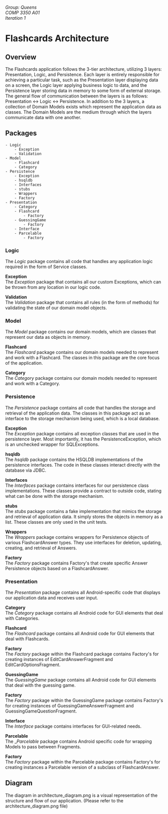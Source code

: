 _Group: Queens  
COMP 3350 A01  
Iteration 1_

# Flashcards Architecture

## Overview
The Flashcards application follows the 3-tier architecture, utilizing 3 layers: Presentation, Logic, and Persistence. Each layer is entirely responsible for achieving a particular task, such as the Presentation layer displaying data on a screen, the Logic layer applying business logic to data, and the Persistence layer storing data in memory to some form of external storage. The general flow of communication between the layers is as follows: Presentation <-> Logic <-> Persistence. In addition to the 3 layers, a collection of Domain Models exists which represent the application data as classes. The Domain Models are the medium through which the layers communicate data with one another.

## Packages
    - Logic
    	- Exception
    	- Validation
    - Model
    	- Flashcard
    	- Category
    - Persistence
        - Exception
        - hsqldb
		- Interfaces
    	- stubs
    	- Wrappers
    	- Factory
    - Presentation
		- Category
    	- Flashcard
    	    - Factory 
    	- GuessingGame
    	    - Factory 
    	- Interface
    	- Parcelable
    	    - Factory 
	
### Logic
The _Logic_ package contains all code that handles any application logic required in the form of Service classes.

**Exception**  
The _Exception_ package that contains all our custom Exceptions, which can be thrown from any location in our logic code.

**Validation**  
The _Validation_ package that contains all rules (in the form of methods) for validating the state of our domain model objects.

### Model
The _Model_ package contains our domain models, which are classes that represent our data as objects in memory. 

**Flashcard**  
The _Flashcard_ package contains our domain models needed to represent and work with a Flashcard. The classes in this package are the core focus of the application.

**Category**  
The _Category_ package contains our domain models needed to represent and work with a Category.

### Persistence
The _Persistence_ package contains all code that handles the storage and retrieval of the application data. The classes in this package act as an interface to the storage mechanism being used, which is a local database.

**Exception**  
The _Exception_ package contains all exception classes that are used in the persistence layer. Most importantly, it has the PersistenceException, which is an unchecked wrapper for SQLExceptions.

**hsqldb**  
The _hsqldb_ package contains the HSQLDB implementations of the persistence interfaces. The code in these classes interact directly with the database via JDBC.

**Interfaces**  
The _Interfaces_ package contains interfaces for our persistence class implementations. These classes provide a contract to outside code, stating what can be done with the storage mechanism.

**stubs**  
The _stubs_ package contains a fake implementation that mimics the storage and retrieval of application data. It simply stores the objects in memory as a list. These classes are only used in the unit tests.

**Wrappers**      
The _Wrappers_ package contains wrappers for Persistence objects of various FlashcardAnswer types. They use interfaces for deletion, updating, creating, and retrieval of Answers.

**Factory**        
The _Factory_ package contains Factory's that create specific Answer Persistence objects based on a FlashcardAnswer.

### Presentation
The _Presentation_ package contains all Android-specific code that displays our application data and receives user input.

**Category**  
The _Category_ package contains all Android code for GUI elements that deal with Categories.

**Flashcard**  
The _Flashcard_ package contains all Android code for GUI elements that deal with Flashcards.

**Factory**         
The _Factory_ package within the Flashcard package contains Factory's for creating instances of EditCardAnswerFragment and EditCardOptionsFragment.

**GuessingGame**  
The _GuessingGame_ package contains all Android code for GUI elements that deal with the guessing game.

**Factory**        
The _Factory_ package within the GuessingGame package contains Factory's for creating instances of GuessingGameAnswerFragment and GuessingGameQuestionFragment.

**Interface**  
The _Interface_ package contains interfaces for GUI-related needs.

**Parcelable**          
The __Parcelable_ package contains Android specific code for wrapping Models to pass between Fragments.

**Factory**       
The _Factory_ package within the Parcelable package contains Factory's for creating instances a Parcelable version of a subclass of FlashcardAnswer.

## Diagram
The diagram in architecture\_diagram.png is a visual representation of the structure and flow of our application. (Please refer to the architecture_diagram.png file)